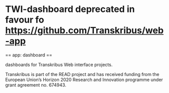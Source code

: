 # TWI-dashboard deprecated in favour fo https://github.com/Transkribus/web-app

== app: dashboard ==

dashboards for Transkribus Web interface projects.

Transkribus is part of the READ project and has received funding from the European Union’s Horizon 2020 Research and Innovation programme under grant agreement no. 674943.
